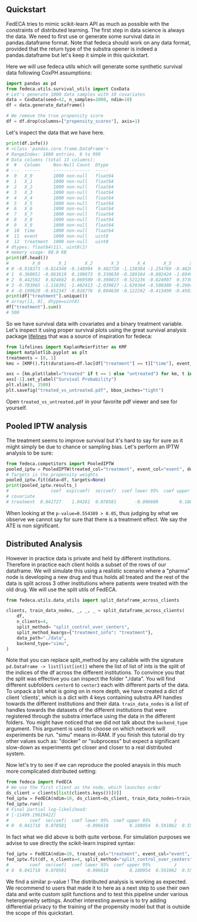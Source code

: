 ## Quickstart

FedECA tries to mimic scikit-learn API as much as possible with the constraints
of distributed learning.
The first step in data science is always the data.
We need to first use or generate some survival data in pandas.dataframe format.
Note that fedeca should work on any data format, provided that the
return type of the substra opener is indeed a pandas.dataframe but let's keep
it simple in this quickstart.

Here we will use fedeca utils which will generate some synthetic survival data
following CoxPH assumptions:

```python
import pandas as pd
from fedeca.utils.survival_utils import CoxData
# Let's generate 1000 data samples with 10 covariates
data = CoxData(seed=42, n_samples=1000, ndim=10)
df = data.generate_dataframe()

# We remove the true propensity score
df = df.drop(columns=["propensity_scores"], axis=1)
```
Let's inspect the data that we have here.
```python
print(df.info())
# <class 'pandas.core.frame.DataFrame'>
# RangeIndex: 1000 entries, 0 to 999
# Data columns (total 13 columns):
#  #   Column     Non-Null Count  Dtype
# ---  ------     --------------  -----
#  0   X_0        1000 non-null   float64
#  1   X_1        1000 non-null   float64
#  2   X_2        1000 non-null   float64
#  3   X_3        1000 non-null   float64
#  4   X_4        1000 non-null   float64
#  5   X_5        1000 non-null   float64
#  6   X_6        1000 non-null   float64
#  7   X_7        1000 non-null   float64
#  8   X_8        1000 non-null   float64
#  9   X_9        1000 non-null   float64
#  10  time       1000 non-null   float64
#  11  event      1000 non-null   uint8
#  12  treatment  1000 non-null   uint8
# dtypes: float64(11), uint8(2)
# memory usage: 88.0 KB
print(df.head())
#         X_0       X_1       X_2       X_3       X_4       X_5       X_6       X_7       X_8       X_9      time  event  treatment
# 0 -0.918373 -0.814340 -0.148994  0.482720 -1.130384 -1.254769 -0.462002  1.451622  1.199705  0.133197  2.573516      1          1
# 1  0.360051 -0.863619  0.198673  0.330630 -0.189184 -0.802424 -1.694990 -0.989009 -0.421245 -0.112665  0.519108      1          1
# 2  0.442502  0.024682  0.069500 -0.398015 -0.521236 -0.824907  0.373018  1.016843  0.765661  0.858817  0.652803      1          1
# 3 -0.783965 -1.116391 -1.482413 -2.039827 -1.639304 -0.500380 -0.298467 -1.801688 -0.743004 -0.724039  0.074925      1          1
# 4 -0.199620 -0.652347 -0.018776  0.004630 -0.122242 -0.413490 -0.450718 -0.761894 -1.323135 -0.234899  0.006951      1          1
print(df["treatment"].unique())
# array([1, 0], dtype=uint8)
df["treatment"].sum()
# 500
```
So we have survival data with covariates and a binary treatment variable.
Let's inspect it using proper survival plots using the great survival analysis
package [lifelines](https://github.com/CamDavidsonPilon/lifelines) that was a
source of inspiration for fedeca:
```python
from lifelines import KaplanMeierFitter as KMF
import matplotlib.pyplot as plt
treatments = [0, 1]
kms = [KMF().fit(durations=df.loc[df["treatment"] == t]["time"], event_observed=df.loc[df["treatment"] == t]["event"]) for t in treatments]

axs = [km.plot(label="treated" if t == 1 else "untreated") for km, t in zip(kms, treatments)]
axs[-1].set_ylabel("Survival Probability")
plt.xlim(0, 1500)
plt.savefig("treated_vs_untreated.pdf", bbox_inches="tight")
```
Open `treated_vs_untreated.pdf` in your favorite pdf viewer and see for yourself.

## Pooled IPTW analysis
The treatment seems to improve survival but it's hard to say for sure as it might
simply be due to chance or sampling bias.
Let's perform an IPTW analysis to be sure:

```python
from fedeca.competitors import PooledIPTW
pooled_iptw = PooledIPTW(treated_col="treatment", event_col="event", duration_col="time")
# Targets is the propensity weights
pooled_iptw.fit(data=df, targets=None)
print(pooled_iptw.results_)
#                coef  exp(coef)  se(coef)  coef lower 95%  coef upper 95%  exp(coef) lower 95%  exp(coef) upper 95%  cmp to         z         p  -log2(p)
# covariate
# treatment  0.041727    1.04261  0.070581       -0.096609        0.180064             0.907911             1.197294     0.0  0.591196  0.554389   0.85103
```
When looking at the `p-value=0.554389 > 0.05`, thus judging by what we observe we
cannot say for sure that there is a treatment effect. We say the ATE is non significant.

## Distributed Analysis

However in practice data is private and held by different institutions. Therefore
in practice each client holds a subset of the rows of our dataframe.
We will simulate this using a realistic scenario where a "pharma" node is developing
a new drug and thus holds all treated and the rest of the data is split across
3 other institutions where patients were treated with the old drug.
We will use the split utils of FedECA.
```python
from fedeca.utils.data_utils import split_dataframe_across_clients

clients, train_data_nodes, _, _, _ = split_dataframe_across_clients(
    df,
    n_clients=4,
    split_method= "split_control_over_centers",
    split_method_kwargs={"treatment_info": "treatment"},
    data_path="./data",
    backend_type="simu",
)
```
Note that you can replace split_method by any callable with the signature
`pd.DataFrame -> list[list[int]]` where the list of list of ints is the split of the indices
of the df across the different institutions.
To convince you that the split was effective you can inspect the folder "./data".
You will find different subfolders `center0` to `center3` each with different
parts of the data.
To unpack a bit what is going on in more depth, we have created a dict of client
'clients',
which is a dict with 4 keys containing substra API handles towards the different
institutions and their data.
`train_data_nodes` is a list of handles towards the datasets of the different institutions
that were registered through the substra interface using the data in the different
folders.
You might have noticed that we did not talk about the `backend_type` argument. 
This argument is used to choose on which network will experiments be run.
"simu" means in-RAM. If you finish this tutorial do try other values such as:
"docker" or "subprocess" but expect a significant slow-down as experiments
get closer and closer to a real distributed system.

Now let's try to see if we can reproduce the pooled anaysis in this much more
complicated distributed setting:
```python
from fedeca import FedECA
# We use the first client as the node, which launches order
ds_client = clients[list(clients.keys())[0]]
fed_iptw = FedECA(ndim=10, ds_client=ds_client, train_data_nodes=train_data_nodes, treated_col="treatment", duration_col="time", event_col="event", variance_method="robust")
fed_iptw.run()
# Final partial log-likelihood:
# [-11499.19619422]
#        coef  se(coef)  coef lower 95%  coef upper 95%         z         p  exp(coef)  exp(coef) lower 95%  exp(coef) upper 95%
# 0  0.041718  0.070581       -0.096618        0.180054  0.591062  0.554479     1.0426             0.907902             1.197282
```
In fact what we did above is both quite verbose. For simulation purposes we
advise to use directly the scikit-learn inspired syntax:
```python
fed_iptw = FedECA(ndim=10, treated_col="treatment", event_col="event", duration_col="time")
fed_iptw.fit(df, n_clients=4, split_method="split_control_over_centers", split_method_kwargs={"treatment_info": "treatment"}, data_path="./data", variance_method="robust", backend_type="simu")
#        coef  se(coef)  coef lower 95%  coef upper 95%         z         p  exp(coef)  exp(coef) lower 95%  exp(coef) upper 95%
# 0  0.041718  0.070581       -0.096618        0.180054  0.591062  0.554479     1.0426             0.907902             1.197282
```
We find a similar p-value ! The distributed analysis is working as expected.
We recommend to users that made it to here as a next step to use their own data
and write custom split functions and to test this pipeline under various
heterogeneity settings.
Another interesting avenue is to try adding differential privacy to the training
of the propensity model but that is outside the scope of this quickstart. 



